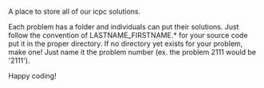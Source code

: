 A place to store all of our icpc solutions. 

Each problem has a folder and individuals can put their solutions. Just follow the convention of LASTNAME_FIRSTNAME.* for your source code put it in the proper directory. If no directory yet exists for your problem, make one! Just name it the problem number (ex. the problem 2111 would be '2111').

Happy coding! 